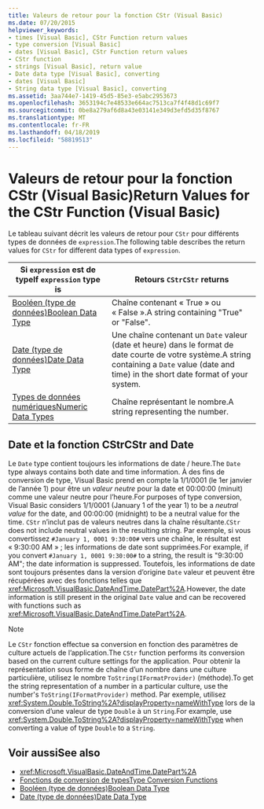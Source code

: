 ```yaml
---
title: Valeurs de retour pour la fonction CStr (Visual Basic)
ms.date: 07/20/2015
helpviewer_keywords:
- times [Visual Basic], CStr Function return values
- type conversion [Visual Basic]
- dates [Visual Basic], CStr Function return values
- CStr function
- strings [Visual Basic], return value
- Date data type [Visual Basic], converting
- dates [Visual Basic]
- String data type [Visual Basic], converting
ms.assetid: 3aa744e7-1419-45d5-85e3-e5abc2953673
ms.openlocfilehash: 3653194c7e48533e664ac7513ca7f4f48d1c69f7
ms.sourcegitcommit: 0be8a279af6d8a43e03141e349d3efd5d35f8767
ms.translationtype: MT
ms.contentlocale: fr-FR
ms.lasthandoff: 04/18/2019
ms.locfileid: "58819513"
---
```

# <a name="return-values-for-the-cstr-function-visual-basic"></a><span data-ttu-id="3b701-102">Valeurs de retour pour la fonction CStr (Visual Basic)</span><span class="sxs-lookup"><span data-stu-id="3b701-102">Return Values for the CStr Function (Visual Basic)</span></span>
<span data-ttu-id="3b701-103">Le tableau suivant décrit les valeurs de retour pour `CStr` pour différents types de données de `expression`.</span><span class="sxs-lookup"><span data-stu-id="3b701-103">The following table describes the return values for `CStr` for different data types of `expression`.</span></span>  
  
|<span data-ttu-id="3b701-104">Si `expression` est de type</span><span class="sxs-lookup"><span data-stu-id="3b701-104">If `expression` type is</span></span>|<span data-ttu-id="3b701-105">Retours `CStr`</span><span class="sxs-lookup"><span data-stu-id="3b701-105">`CStr` returns</span></span>|  
|-----------------------------|--------------------|  
|[<span data-ttu-id="3b701-106">Booléen (type de données)</span><span class="sxs-lookup"><span data-stu-id="3b701-106">Boolean Data Type</span></span>](../../../visual-basic/language-reference/data-types/boolean-data-type.md)|<span data-ttu-id="3b701-107">Chaîne contenant « True » ou « False ».</span><span class="sxs-lookup"><span data-stu-id="3b701-107">A string containing "True" or "False".</span></span>|  
|[<span data-ttu-id="3b701-108">Date (type de données)</span><span class="sxs-lookup"><span data-stu-id="3b701-108">Date Data Type</span></span>](../../../visual-basic/language-reference/data-types/date-data-type.md)|<span data-ttu-id="3b701-109">Une chaîne contenant un `Date` valeur (date et heure) dans le format de date courte de votre système.</span><span class="sxs-lookup"><span data-stu-id="3b701-109">A string containing a `Date` value (date and time) in the short date format of your system.</span></span>|  
|[<span data-ttu-id="3b701-110">Types de données numériques</span><span class="sxs-lookup"><span data-stu-id="3b701-110">Numeric Data Types</span></span>](../../../visual-basic/programming-guide/language-features/data-types/numeric-data-types.md)|<span data-ttu-id="3b701-111">Chaîne représentant le nombre.</span><span class="sxs-lookup"><span data-stu-id="3b701-111">A string representing the number.</span></span>|  
  
## <a name="cstr-and-date"></a><span data-ttu-id="3b701-112">Date et la fonction CStr</span><span class="sxs-lookup"><span data-stu-id="3b701-112">CStr and Date</span></span>  
 <span data-ttu-id="3b701-113">Le `Date` type contient toujours les informations de date / heure.</span><span class="sxs-lookup"><span data-stu-id="3b701-113">The `Date` type always contains both date and time information.</span></span> <span data-ttu-id="3b701-114">À des fins de conversion de type, Visual Basic prend en compte la 1/1/0001 (le 1er janvier de l’année 1) pour être un *valeur neutre* pour la date et 00:00:00 (minuit) comme une valeur neutre pour l’heure.</span><span class="sxs-lookup"><span data-stu-id="3b701-114">For purposes of type conversion, Visual Basic considers 1/1/0001 (January 1 of the year 1) to be a *neutral value* for the date, and 00:00:00 (midnight) to be a neutral value for the time.</span></span> <span data-ttu-id="3b701-115">`CStr` n’inclut pas de valeurs neutres dans la chaîne résultante.</span><span class="sxs-lookup"><span data-stu-id="3b701-115">`CStr` does not include neutral values in the resulting string.</span></span> <span data-ttu-id="3b701-116">Par exemple, si vous convertissez `#January 1, 0001 9:30:00#` vers une chaîne, le résultat est « 9:30:00 AM » ; les informations de date sont supprimées.</span><span class="sxs-lookup"><span data-stu-id="3b701-116">For example, if you convert `#January 1, 0001 9:30:00#` to a string, the result is "9:30:00 AM"; the date information is suppressed.</span></span> <span data-ttu-id="3b701-117">Toutefois, les informations de date sont toujours présentes dans la version d’origine `Date` valeur et peuvent être récupérées avec des fonctions telles que <xref:Microsoft.VisualBasic.DateAndTime.DatePart%2A>.</span><span class="sxs-lookup"><span data-stu-id="3b701-117">However, the date information is still present in the original `Date` value and can be recovered with functions such as <xref:Microsoft.VisualBasic.DateAndTime.DatePart%2A>.</span></span>  
  
> [!NOTE]
>  <span data-ttu-id="3b701-118">Le `CStr` fonction effectue sa conversion en fonction des paramètres de culture actuels de l’application.</span><span class="sxs-lookup"><span data-stu-id="3b701-118">The `CStr` function performs its conversion based on the current culture settings for the application.</span></span> <span data-ttu-id="3b701-119">Pour obtenir la représentation sous forme de chaîne d’un nombre dans une culture particulière, utilisez le nombre `ToString(IFormatProvider)` (méthode).</span><span class="sxs-lookup"><span data-stu-id="3b701-119">To get the string representation of a number in a particular culture, use the number's `ToString(IFormatProvider)` method.</span></span> <span data-ttu-id="3b701-120">Par exemple, utilisez <xref:System.Double.ToString%2A?displayProperty=nameWithType> lors de la conversion d’une valeur de type `Double` à un `String`.</span><span class="sxs-lookup"><span data-stu-id="3b701-120">For example, use <xref:System.Double.ToString%2A?displayProperty=nameWithType> when converting a value of type `Double` to a `String`.</span></span>  
  
## <a name="see-also"></a><span data-ttu-id="3b701-121">Voir aussi</span><span class="sxs-lookup"><span data-stu-id="3b701-121">See also</span></span>

- <xref:Microsoft.VisualBasic.DateAndTime.DatePart%2A>
- [<span data-ttu-id="3b701-122">Fonctions de conversion de types</span><span class="sxs-lookup"><span data-stu-id="3b701-122">Type Conversion Functions</span></span>](../../../visual-basic/language-reference/functions/type-conversion-functions.md)
- [<span data-ttu-id="3b701-123">Booléen (type de données)</span><span class="sxs-lookup"><span data-stu-id="3b701-123">Boolean Data Type</span></span>](../../../visual-basic/language-reference/data-types/boolean-data-type.md)
- [<span data-ttu-id="3b701-124">Date (type de données)</span><span class="sxs-lookup"><span data-stu-id="3b701-124">Date Data Type</span></span>](../../../visual-basic/language-reference/data-types/date-data-type.md)
